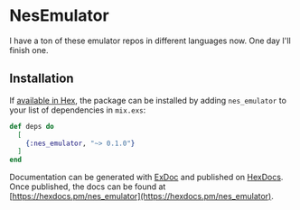 # NesEmulator

I have a ton of these emulator repos in different languages now. One day I'll finish one.

## Installation

If [available in Hex](https://hex.pm/docs/publish), the package can be installed
by adding `nes_emulator` to your list of dependencies in `mix.exs`:

```elixir
def deps do
  [
    {:nes_emulator, "~> 0.1.0"}
  ]
end
```

Documentation can be generated with [ExDoc](https://github.com/elixir-lang/ex_doc)
and published on [HexDocs](https://hexdocs.pm). Once published, the docs can
be found at [https://hexdocs.pm/nes_emulator](https://hexdocs.pm/nes_emulator).

